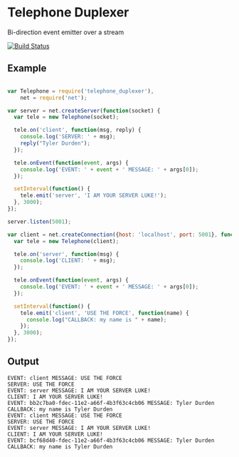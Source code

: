 Telephone Duplexer
==================

Bi-direction event emitter over a stream

[![Build Status](https://travis-ci.org/bthesorceror/telephone_duplexer.png?branch=master)](https://travis-ci.org/bthesorceror/telephone_duplexer)

Example
-------

```javascript

var Telephone = require('telephone_duplexer'),
    net = require('net');

var server = net.createServer(function(socket) {
  var tele = new Telephone(socket);

  tele.on('client', function(msg, reply) {
    console.log('SERVER: ' + msg);
    reply("Tyler Durden");
  });

  tele.onEvent(function(event, args) {
    console.log('EVENT: ' + event + ' MESSAGE: ' + args[0]);
  });

  setInterval(function() {
    tele.emit('server', 'I AM YOUR SERVER LUKE!');
  }, 3000);
});

server.listen(5001);

var client = net.createConnection({host: 'localhost', port: 5001}, function() {
  var tele = new Telephone(client);

  tele.on('server', function(msg) {
    console.log('CLIENT: ' + msg);
  });

  tele.onEvent(function(event, args) {
    console.log('EVENT: ' + event + ' MESSAGE: ' + args[0]);
  });

  setInterval(function() {
    tele.emit('client', 'USE THE FORCE', function(name) {
      console.log("CALLBACK: my name is " + name);
    });
  }, 3000);
});

```

Output
------

```
EVENT: client MESSAGE: USE THE FORCE
SERVER: USE THE FORCE
EVENT: server MESSAGE: I AM YOUR SERVER LUKE!
CLIENT: I AM YOUR SERVER LUKE!
EVENT: bb2c7ba0-fdec-11e2-a66f-4b3f63c4cb06 MESSAGE: Tyler Durden
CALLBACK: my name is Tyler Durden
EVENT: client MESSAGE: USE THE FORCE
SERVER: USE THE FORCE
EVENT: server MESSAGE: I AM YOUR SERVER LUKE!
CLIENT: I AM YOUR SERVER LUKE!
EVENT: bcf68d40-fdec-11e2-a66f-4b3f63c4cb06 MESSAGE: Tyler Durden
CALLBACK: my name is Tyler Durden

```
